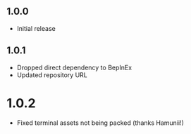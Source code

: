 ## 1.0.0

* Initial release

## 1.0.1

* Dropped direct dependency to BepInEx
* Updated repository URL

# 1.0.2

* Fixed terminal assets not being packed (thanks Hamunii!)